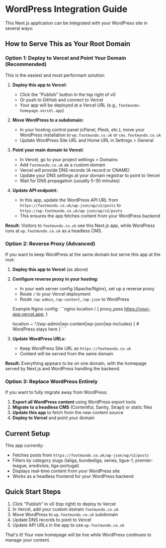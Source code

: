 # WordPress Integration Guide

This Next.js application can be integrated with your WordPress site in several ways:

## How to Serve This as Your Root Domain

### Option 1: Deploy to Vercel and Point Your Domain (Recommended)

This is the easiest and most performant solution:

1. **Deploy this app to Vercel:**
   - Click the "Publish" button in the top right of v0
   - Or push to GitHub and connect to Vercel
   - Your app will be deployed at a Vercel URL (e.g., `footmundo-homepage.vercel.app`)

2. **Move WordPress to a subdomain:**
   - In your hosting control panel (cPanel, Plesk, etc.), move your WordPress installation to `wp.footmundo.co.uk` or `cms.footmundo.co.uk`
   - Update WordPress Site URL and Home URL in Settings > General

3. **Point your main domain to Vercel:**
   - In Vercel, go to your project settings > Domains
   - Add `footmundo.co.uk` as a custom domain
   - Vercel will provide DNS records (A record or CNAME)
   - Update your DNS settings at your domain registrar to point to Vercel
   - Wait for DNS propagation (usually 5-30 minutes)

4. **Update API endpoint:**
   - In this app, update the WordPress API URL from `https://footmundo.co.uk/wp-json/wp/v2/posts` to `https://wp.footmundo.co.uk/wp-json/wp/v2/posts`
   - This ensures the app fetches content from your WordPress backend

**Result:** Visitors to `footmundo.co.uk` see this Next.js app, while WordPress runs at `wp.footmundo.co.uk` as a headless CMS.

### Option 2: Reverse Proxy (Advanced)

If you want to keep WordPress at the same domain but serve this app at the root:

1. **Deploy this app to Vercel** (as above)

2. **Configure reverse proxy in your hosting:**
   - In your web server config (Apache/Nginx), set up a reverse proxy
   - Route `/` to your Vercel deployment
   - Route `/wp-admin`, `/wp-content`, `/wp-json` to WordPress
   
   Example Nginx config:
   \`\`\`nginx
   location / {
       proxy_pass https://your-app.vercel.app;
   }
   
   location ~ ^/(wp-admin|wp-content|wp-json|wp-includes) {
       # WordPress stays here
   }
   \`\`\`

3. **Update WordPress URLs:**
   - Keep WordPress Site URL as `https://footmundo.co.uk`
   - Content will be served from the same domain

**Result:** Everything appears to be on one domain, with the homepage served by Next.js and WordPress handling the backend.

### Option 3: Replace WordPress Entirely

If you want to fully migrate away from WordPress:

1. **Export all WordPress content** using WordPress export tools
2. **Migrate to a headless CMS** (Contentful, Sanity, Strapi) or static files
3. **Update this app** to fetch from the new content source
4. **Deploy to Vercel** and point your domain

## Current Setup

This app currently:
- Fetches posts from `https://footmundo.co.uk/wp-json/wp/v2/posts`
- Filters by category slugs (laliga, bundesliga, seriea, ligue-1, premier-league, eredivisie, liga-portugal)
- Displays real-time content from your WordPress site
- Works as a headless frontend for your WordPress backend

## Quick Start Steps

1. Click "Publish" in v0 (top right) to deploy to Vercel
2. In Vercel, add your custom domain `footmundo.co.uk`
3. Move WordPress to `wp.footmundo.co.uk` subdomain
4. Update DNS records to point to Vercel
5. Update API URLs in the app to use `wp.footmundo.co.uk`

That's it! Your new homepage will be live while WordPress continues to manage your content.
